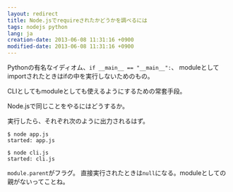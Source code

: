 ```yaml
---
layout: redirect
title: Node.jsでrequireされたかどうかを調べるには
tags: nodejs python
lang: ja
creation-date: 2013-06-08 11:31:16 +0900
modified-date: 2013-06-08 11:31:16 +0900
---
```

Pythonの有名なイディオム、`if __main__ == "__main__":`、
moduleとしてimportされたときはifの中を実行しないためのもの。

CLIとしてもmoduleとしても使えるようにするための常套手段。

Node.jsで同じことをやるにはどうするか。

<script src="https://gist.github.com/tmtk75/5733748.js"></script>
<script src="https://gist.github.com/tmtk75/5733751.js"></script>

実行したら、それぞれ次のように出力されるはず。

    $ node app.js
    started: app.js

    $ node cli.js
    started: cli.js

`module.parent`がフラグ。
直接実行されたときは`null`になる。moduleとしての親がないってことね。
